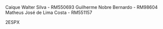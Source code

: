 Caíque Walter Silva - RM550693
Guilherme Nobre Bernardo - RM98604
Matheus José de Lima Costa - RM551157

2ESPX